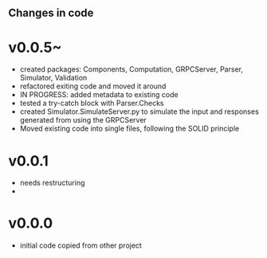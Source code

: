 ## Changes in code

# v0.0.5~
- created packages: Components, Computation, GRPCServer, Parser, Simulator, Validation
- refactored exiting code and moved it around
- IN PROGRESS: added metadata to existing code
- tested a try-catch block with Parser.Checks
- created Simulator.SimulateServer.py to simulate the input and responses generated 
    from using the GRPCServer
- Moved existing code into single files, following the SOLID principle


# v0.0.1
- needs restructuring
- 

# v0.0.0
- initial code copied from other project